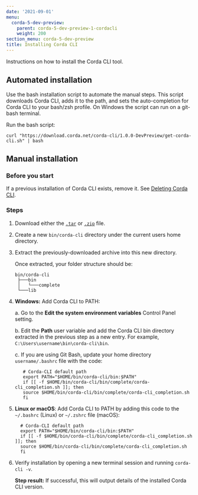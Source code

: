 ```yaml
---
date: '2021-09-01'
menu:
  corda-5-dev-preview:
    parent: corda-5-dev-preview-1-cordacli
    weight: 200
section_menu: corda-5-dev-preview
title: Installing Corda CLI
---
```


Instructions on how to install the Corda CLI tool.

## Automated installation

Use the bash installation script to automate the manual steps. This script downloads Corda CLI, adds it to the path, and sets the
auto-completion for Corda CLI to your bash/zsh profile. On Windows the script can run on a git-bash terminal.

Run the bash script:

```
curl "https://download.corda.net/corda-cli/1.0.0-DevPreview/get-corda-cli.sh" | bash
```

## Manual installation

### Before you start

If a previous installation of Corda CLI exists, remove it. See [Deleting Corda CLI](../../../../../en/platform/corda/5.0-dev-preview-1/corda-cli/deleting-corda-cli.md).

### Steps

1. Download either the <a href="https://download.corda.net/corda-cli/1.0.0-DevPreview/corda-cli.tar">`.tar`</a> or <a href="https://download.corda.net/corda-cli/1.0.0-DevPreview/corda-cli.zip">`.zip`</a> file.

2. Create a new `bin/corda-cli` directory under the current users home directory.

3. Extract the previously-downloaded archive into this new directory.

   Once extracted, your folder structure should be:

     ```text
     bin/corda-cli
      ├───bin
      │   └───complete
      └───lib
      ```
4. **Windows:** Add Corda CLI to PATH:

   a. Go to the **Edit the system environment variables** Control Panel setting.

   b. Edit the **Path** user variable and add the Corda CLI bin directory extracted in the previous step as a new entry. For example, `C:\Users\username\bin\corda-cli\bin`.

   c. If you are using Git Bash, update your home directory `username/.bashrc` file with the code:

   ```shell
      # Corda-CLI default path
      export PATH="$HOME/bin/corda-cli/bin:$PATH"
      if [[ -f $HOME/bin/corda-cli/bin/complete/corda-cli_completion.sh ]]; then
      source $HOME/bin/corda-cli/bin/complete/corda-cli_completion.sh
      fi
   ```

5. **Linux or macOS**: Add Corda CLI to PATH by adding this code to the `~/.bashrc` (Linux) or `~/.zshrc` file (macOS):

    ```shell
      # Corda-CLI default path
      export PATH="$HOME/bin/corda-cli/bin:$PATH"
      if [[ -f $HOME/bin/corda-cli/bin/complete/corda-cli_completion.sh ]]; then
      source $HOME/bin/corda-cli/bin/complete/corda-cli_completion.sh
      fi
    ```

6. Verify installation by opening a new terminal session and running `corda-cli -v`.

   **Step result:** If successful, this will output details of the installed Corda CLI version.
